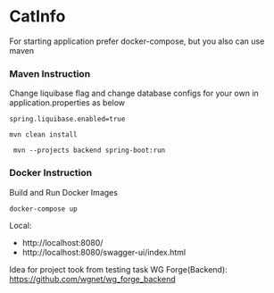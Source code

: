# CatInfo
For starting application prefer docker-compose, but you also can use maven
### Maven Instruction
Change liquibase flag and change database configs for your own in application.properties as below 
````
spring.liquibase.enabled=true
````
````
mvn clean install
````
````
 mvn --projects backend spring-boot:run
````
### Docker Instruction
Build and Run Docker Images
````
docker-compose up
````
Local:
   + http://localhost:8080/
   + http://localhost:8080/swagger-ui/index.html

Idea for project took from testing task WG Forge(Backend): https://github.com/wgnet/wg_forge_backend